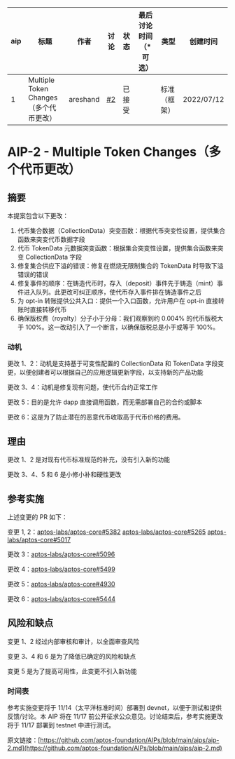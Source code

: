 |aip|标题|作者|讨论|状态|最后讨论时间（*可选）|类型|创建时间|
| -----| ----------------------------------------| ----------| ------| --------| -----------------------| --------------| ------------|
|1|Multiple Token Changes（多个代币更改）|areshand|[#2](https://github.com/aptos-foundation/AIPs/issues/2)|已接受||标准（框架）|2022/07/12|

# AIP-2 - Multiple Token Changes（多个代币更改）

## 摘要

本提案包含以下更改：

1. 代币集合数据（CollectionData）突变函数：根据代币突变性设置，提供集合函数来突变代币数据字段
2. 代币 TokenData 元数据突变函数：根据集合突变性设置，提供集合函数来突变 CollectionData 字段
3. 修复集合供应下溢的错误：修复在燃烧无限制集合的 TokenData 时导致下溢错误的错误
4. 修复事件的顺序：在铸造代币时，存入（deposit）事件先于铸造（mint）事件进入队列。此更改可纠正顺序，使代币存入事件排在铸造事件之后
5. 为 opt-in 转账提供公共入口：提供一个入口函数，允许用户在 opt-in 直接转账时直接转移代币
6. 确保版权费（royalty）分子小于分母：我们观察到约 0.004% 的代币版税大于 100%。这一改动引入了一个断言，以确保版税总是小于或等于 100%。

### 动机

更改 1、2：动机是支持基于可变性配置的 CollectionData 和 TokenData 字段变更，以便创建者可以根据自己的应用逻辑更新字段，以支持新的产品功能

更改 3、4：动机是修复现有问题，使代币合约正常工作

更改 5：目的是允许 dapp 直接调用函数，而无需部署自己的合约或脚本

更改 6：这是为了防止潜在的恶意代币收取高于代币价格的费用。

## 理由

更改 1、2 是对现有代币标准规范的补充，没有引入新的功能

更改 3、4、5 和 6 是小修小补和硬性更改

## 参考实施

上述变更的 PR 如下：

变更 1, 2：[aptos-labs/aptos-core#5382](https://github.com/aptos-labs/aptos-core/pull/5382) [aptos-labs/aptos-core#5265](https://github.com/aptos-labs/aptos-core/pull/5265) [aptos-labs/aptos-core#5017](https://github.com/aptos-labs/aptos-core/pull/5017)

更改 3：[aptos-labs/aptos-core#5096](https://github.com/aptos-labs/aptos-core/pull/5096)

更改 4：[aptos-labs/aptos-core#5499](https://github.com/aptos-labs/aptos-core/pull/5499)

更改 5：[aptos-labs/aptos-core#4930](https://github.com/aptos-labs/aptos-core/pull/4930)

更改 6：[aptos-labs/aptos-core#5444](https://github.com/aptos-labs/aptos-core/pull/5444)

## 风险和缺点

变更 1、2 经过内部审核和审计，以全面审查风险

变更 3、4 和 6 是为了降低已确定的风险和缺点

变更 5 是为了提高可用性，此变更不引入新功能

### 时间表

参考实施变更将于 11/14（太平洋标准时间）部署到 devnet，以便于测试和提供反馈/讨论。本 AIP 将在 11/17 前公开征求公众意见。讨论结束后，参考实施更改将于 11/17 部署到 testnet 中进行测试。



原文链接：[https://github.com/aptos-foundation/AIPs/blob/main/aips/aip-2.md](https://github.com/aptos-foundation/AIPs/blob/main/aips/aip-2.md)
